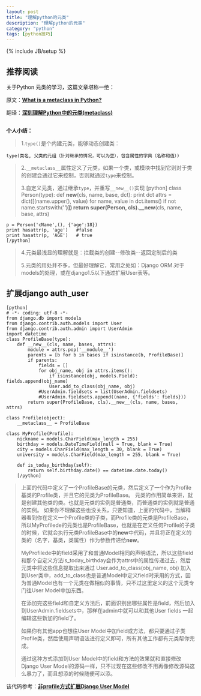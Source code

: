 ```yaml
---
layout: post
title: "理解python的元类"
description: "理解python的元类"
category: "python"
tags: [python技巧]
---
```

{% include JB/setup %}

<h2>推荐阅读</h2>

<p>关于Python 元类的学习，这篇文章堪称一绝：</p>

<p>原文：<a href="http://stackoverflow.com/questions/100003/what-is-a-metaclass-in-python"><strong>What is a metaclass in Python?</strong></a></p>

<p>翻译：<a href="http://blog.jobbole.com/21351/"><strong>深刻理解Python中的元类(metaclass)</strong></a></p>

<p><img src="http://www.linuxidc.com/upload/2012_04/120404073636141.png" alt="" /></p>

<p><strong>个人小结：</strong></p>

<blockquote>
  <p>1.<code>type()</code>是个内建元类，能够动态创建类：</p>
</blockquote>

<pre><code>type(类名, 父类的元组（针对继承的情况，可以为空），包含属性的字典（名称和值）) 
</code></pre>

<blockquote>
  <p>2.<code>__metaclass__</code>属性定义了元类，如果一个类，或模块中找到它则对于类的创建会通过它来控制，否则就通过<code>type</code>来控制。</p>
  
  <p>3.自定义元类，通过继承<code>type</code>，并重写<code>__new__()</code>实现
      [python]
      class Person(type):
          def <strong>new</strong>(cls, name, base, dct):
              print dct
              attrs = dict([(name.upper(), value) for name, value in dct.items() if not name.startswith('<strong>')])
              return super(Person, cls).__new</strong>(cls, name, base, attrs)</p>
</blockquote>

<pre><code>p = Person('cName',(), {'age':18})
print hasattr(p, 'age')   #false
print hasattr(p, 'AGE')   # true
[/python]
</code></pre>

<blockquote>
  <p>4.元类最浅显的理解就是：拦截类的创建--修改类--返回定制后的类</p>
  
  <p>5.元类的用处并不多，但最好理解它，常用之处如：Django ORM.对于models的处理，或在django1.5以下通过扩展User表等。</p>
</blockquote>

<!--more-->

<h2>扩展django  auth_user</h2>

<pre><code>[python]
# -*- coding: utf-8 -*-
from django.db import models
from django.contrib.auth.models import User
from django.contrib.auth.admin import UserAdmin
import datetime
class ProfileBase(type):
    def __new__(cls, name, bases, attrs):
        module = attrs.pop('__module__')
        parents = [b for b in bases if isinstance(b, ProfileBase)]
        if parents:
            fields = []
            for obj_name, obj in attrs.items():
                if isinstance(obj, models.Field): fields.append(obj_name)
                User.add_to_class(obj_name, obj)
            #UserAdmin.fieldsets = list(UserAdmin.fieldsets)
            #UserAdmin.fieldsets.append((name, {'fields': fields}))
        return super(ProfileBase, cls).__new__(cls, name, bases, attrs)

class Profile(object):
    __metaclass__ = ProfileBase

class MyProfile(Profile):
    nickname = models.CharField(max_length = 255)
    birthday = models.DateTimeField(null = True, blank = True)
    city = models.CharField(max_length = 30, blank = True)
    university = models.CharField(max_length = 255, blank = True)

    def is_today_birthday(self):
        return self.birthday.date() == datetime.date.today()
    [/python]
</code></pre>

<blockquote>
  <p>上面的代码中定义了一个ProfileBase的元类，然后定义了一个作为Profile基类的Profile类，并且它的元类为ProfileBase。
  元类的作用简单来讲，就是创建其他类的类。也就是元类的实例是普通类，而普通类的实例就是普通的实例。
  如果你不理解这些也没关系，只要知道，上面的代码中，当解释器看到你在定义一个Profile类的子类，而Profile类的元类是ProfileBase，所以MyProfilede的元类也是ProfileBase，也就是在定义任何Profile的子类的时候，它就会执行元类ProfileBase中的<strong>new</strong>中代码，并且将正在定义的类的（名字，基类，类属性）作为参数传递给<strong>new</strong>。</p>
  
  <p>MyProfilede中的field采用了和普通Model相同的声明语法，所以这些field和那个自定义方法is_today_birthday会作为attrs中的属性传递过去，然后元类中将这些信息提取出来通过 User.add_to_class(obj_name, obj) 加入到User类中，add_to_class也是普通Model中定义field时采用的方式，因为普通Model也有一个元类在做相似的事情，只不过这里定义的这个元类专门往User Model中加东西。</p>
  
  <p>在添加完这些field和自定义方法后，前面识别出哪些属性是field，然后加入到UserAdmin.fieldsets中，那样在admin中就可以和其他User fields 一起编辑这些新加的field了。</p>
  
  <p>如果你有其他app也想往User Model中加field或方法，都只要通过子类Profile类，然后使用声明语法进行定义即可，所有其他工作都有元类帮你完成。</p>
  
  <p>通过这种方式添加到User Model中的field和方法的效果就和直接修改Django User Model的源码一样，只不过现在这些修改不用再像修改源码这么暴力了，而且想添的时候随便可以添。</p>
</blockquote>

<p>该代码参考：<a href="http://onlypython.group.iteye.com/group/wiki/1519-expansion-django-user-model-by-non-profile-way"><strong>非profile方式扩展Django User Model</strong></a></p>
